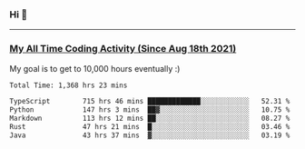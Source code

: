 ### Hi 🙂

---

### <a href="https://wakatime.com/@Eroxl">My All Time Coding Activity (Since Aug 18th 2021)</a>
My goal is to get to 10,000 hours eventually :)
<!--START_SECTION:waka-->

```txt
Total Time: 1,368 hrs 23 mins

TypeScript        715 hrs 46 mins █████████████░░░░░░░░░░░░   52.31 %
Python            147 hrs 3 mins  ██▓░░░░░░░░░░░░░░░░░░░░░░   10.75 %
Markdown          113 hrs 12 mins ██░░░░░░░░░░░░░░░░░░░░░░░   08.27 %
Rust              47 hrs 21 mins  █░░░░░░░░░░░░░░░░░░░░░░░░   03.46 %
Java              43 hrs 37 mins  ▓░░░░░░░░░░░░░░░░░░░░░░░░   03.19 %
```

<!--END_SECTION:waka-->
